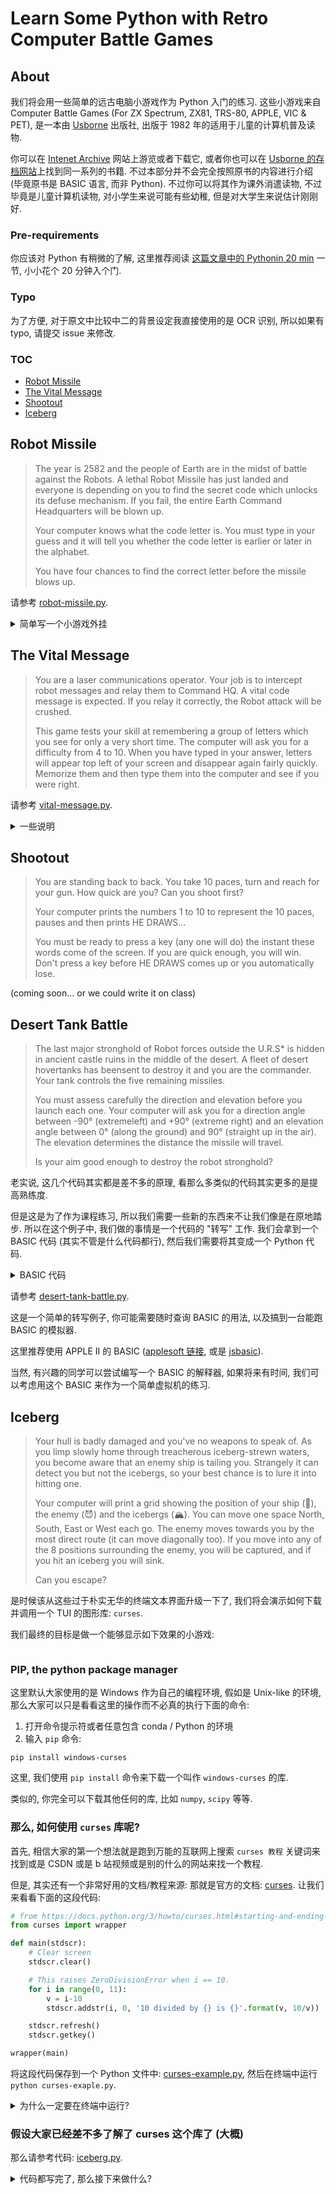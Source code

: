 # Learn Some Python with Retro Computer Battle Games
## About
我们将会用一些简单的远古电脑小游戏作为 Python 入门的练习.
这些小游戏来自 Computer Battle Games (For ZX Spectrum,
ZX81, TRS-80, APPLE, VIC & PET), 是一本由 [Usborne](https://usborne.com/) 出版社,
出版于 1982 年的适用于儿童的计算机普及读物.

你可以在 [Intenet Archive](https://archive.org/details/computer-battlegames) 网站上游览或者下载它,
或者你也可以在 [Usborne 的存档网站](https://usborne.com/row/books/computer-and-coding-books)​上找到同一系列的书籍.
不过本部分并不会完全按照原书的内容进行介绍 (毕竟原书是
BASIC 语言, 而非 Python). 不过你可以将其作为课外消遣读物,
不过毕竟是儿童计算机读物, 对小学生来说可能有些幼稚,
但是对大学生来说估计刚刚好.

### Pre-requirements
你应该对 Python 有稍微的了解,
这里推荐阅读 [这篇文章中的 Pythonin 20 min](./trivial-python-introduction.md) 一节,
小小花个 20 分钟入个门.

### Typo
为了方便, 对于原文中比较中二的背景设定我直接使用的是 OCR 识别,
所以如果有 typo, 请提交 issue 来修改.

### TOC
+ [Robot Missile](#robot-missile)
+ [The Vital Message](the-vital-message)
+ [Shootout](shootout)
+ [Iceberg](iceberg)

## Robot Missile
> The year is 2582 and the people of Earth are in the midst of battle
> against the Robots. A lethal Robot Missile has just landed and
> everyone is depending on you to find the secret code which unlocks
> its defuse mechanism. If you fail, the entire Earth Command
> Headquarters will be blown up.
>
> Your computer knows what the code letter is. You must type in your
> guess and it will tell you whether the code letter is earlier or
> later in the alphabet.
>
> You have four chances to find the correct letter before the missile
> blows up.

请参考 [robot-missile.py](./src/computer-battle-game/robot-missile.py).

<details>
<summary>简单写一个小游戏外挂</summary>
<div markdown="1">

我们发现这个小游戏完全可以用​[二分法](https://zh.wikipedia.org/zh-cn/二分法_(數學)) 来解决,
因为 `math.log(26) = 3.25 < 4`.

那么我们完全可以写一个简单的二分搜索小外挂:

```python
def guess_number():
    # 这里用到了一个多赋值
    left, right = 'A', 'Z'

    # 这里 // 是整除
    guess = chr((ord(left) + ord(right)) // 2)

    while True:
        if success_p(guess):
            return guess
        elif later_p(guess):
            left, right = guess, right
            guess = chr((ord(left) + ord(right)) // 2)
        else:
            left, right = left, right
            guess = chr((ord(left) + ord(right)) // 2)

        if left == right:
            return None
```

我们在课上将会介绍如何编写 `success_p` 以及 `later_p` 的函数,
来和外部的程序进行 IO 交互并且自动化输入命令. (这是一个查文档的例子)

</div>
</details>

## The Vital Message
> You are a laser communications operator. Your job is to intercept
> robot messages and relay them to Command HQ. A vital code message
> is expected. If you relay it correctly, the Robot attack will be
> crushed.
>
> This game tests your skill at remembering a group of letters which
> you see for only a very short time. The computer will ask you for a
> difficulty from 4 to 10. When you have typed in your answer, letters
> will appear top left of your screen and disappear again fairly quickly.
> Memorize them and then type them into the computer and see if you
> were right.

请参考 [vital-message.py](./src/computer-battle-game/vital-message.py).

<details>
<summary>一些说明</summary>
<div markdown="1">

这个游戏其实原理非常简单, 所以我们并不会对这个游戏的逻辑进行解释.
在这里我们将会换一些考查视角: 如果用户不按照我们想要的方式输入,
那么会发送什么? 如果用户的设备不是 Unix-like, 那么代码会发生什么?

即, 如何处理用户输入以及如何处理多端移植.

</div>
</details>

## Shootout
> You are standing back to back. You take 10 paces, turn and reach
> for your gun. How quick are you? Can you shoot first?
>
> Your computer prints the numbers 1 to 10 to represent the 10 paces,
> pauses and then prints HE DRAWS...
>
> You must be ready to press a key (any one will do) the instant these
> words come of the screen. If you are quick enough, you will win. Don't
> press a key before HE DRAWS comes up or you automatically lose.

(coming soon... or we could write it on class)

## Desert Tank Battle
> The last major stronghold of Robot forces outside the U.R.S*
> is hidden in ancient castle ruins in the middle of the desert.
> A fleet of desert hovertanks has beensent to destroy it and you
> are the commander. Your tank controls the five remaining missiles.
>
> You must assess carefully the direction and elevation before you
> launch each one. Your computer will ask you for a direction angle
> between -90° (extremeleft) and +90° (extreme right) and an elevation
> angle between 0° (along the ground) and 90° (straight up in the air).
> The elevation determines the distance the missile will travel.
>
> Is your aim good enough to destroy the robot stronghold?

老实说, 这几个代码其实都是差不多的原理, 看那么多类似的代码其实更多的是提高熟练度.

但是这是为了作为课程练习, 所以我们需要一些新的东西来不让我们像是在原地踏步.
所以在这个例子中, 我们做的事情是一个代码的 "转写" 工作. 我们会拿到一个
BASIC 代码 (其实不管是什么代码都行), 然后我们需要将其变成一个 Python 代码.

<details>
<summary>BASIC 代码</summary>
<div markdown="1">

```basic
10 PRINT "DESERT TANK BATTLE"
20 LET T=INT(RND*181)-90
30 LET D=RND

40 FOR G=1 TO 5
50 PRINT "DIRECTION (-90 TO 90) ?"
60 INPUT T1
70 PRINT "ELEVATION (0 TO 90) ?"
80 INPUT B
90 LET D1=SIN(2*(B/180*3.1416))

100 IF ABS(T-T1)<2 AND ABS(D-D1)<.05 THEN GOTO 220
110 PRINT "MISSILE LANDED ";
120 IF T1<T THEN PRINT "TO THE LEFT ";
130 IF T1>T THEN PRINT "TO THE RIGHT ";
140 IF ABS(D1-D)>.05 AND T1<>T THEN PRINT "AND ";
150 IF D-D1>.05 THEN PRINT "NOT FAR ENOUGH";
160 IF D1-D>.05 THEN PRINT "TOO FAR";
170 PRINT

180 NEXT G

190 PRINT "DISASTER - YOU FAILED:
200 PRINT "RETREAT IN DISGRACE"
210 STOP

220 PRINT "*KABOOOMMM*"
230 PRINT "YOU'VE DONE IT"
240 STOP
```

评价: 其实完全和前面的 [Robot Missile](#robot-missile) 是差不多的逻辑,
所以你也可以尝试用 Robot Missile 中写外挂的技术来进行一个外挂的编.

</div>
</details>

请参考 [desert-tank-battle.py](./src/computer-battle-game/desert-tank-battle.py).

这是一个简单的转写例子, 你可能需要随时查询 BASIC 的用法,
以及搞到一台能跑 BASIC 的模拟器.

这里推荐使用 APPLE II 的 BASIC ([applesoft 链接](https://paleotronic.com/applesoft/), 或是 [jsbasic](https://www.calormen.com/jsbasic/)).

当然, 有兴趣的同学可以尝试编写一个 BASIC 的解释器, 如果将来有时间,
我们可以考虑用这个 BASIC 来作为一个简单虚拟机的练习.

## Iceberg
> Your hull is badly damaged and you've no weapons to speak of.
> As you limp slowly home through treacherous iceberg-strewn waters,
> you become aware that an enemy ship is tailing you. Strangely it can
> detect you but not the icebergs, so your best chance is to lure it
> into hitting one.
>
> Your computer will print a grid showing the position of your ship
> (🚢), the enemy (😈) and the icebergs (🏔️). You can move one space North,
> South, East or West each go. The enemy moves towards you by the most
> direct route (it can move diagonally too). If you move into any of the
> 8 positions surrounding the enemy, you will be captured, and if you hit
> an iceberg you will sink.
>
> Can you escape?

是时候该从这些过于朴实无华的终端文本界面升级一下了,
我们将会演示如何下载并调用一个 TUI 的图形库: `curses`.



我们最终的目标是做一个能够显示如下效果的小游戏:

```text
```

### PIP, the python package manager
这里默认大家使用的是 Windows 作为自己的编程环境, 假如是 Unix-like 的环境,
那么大家可以只是看看这里的操作而不必真的执行下面的命令:

1. 打开命令提示符或者任意包含 conda / Python 的环境
2. 输入 `pip` 命令:

```shell
pip install windows-curses
```

这里, 我们使用 `pip install` 命令来下载一个叫作 `windows-curses` 的库.

类似的, 你完全可以下载其他任何的库, 比如 `numpy`, `scipy` 等等.

### 那么, 如何使用 `curses` 库呢?
首先, 相信大家的第一个想法就是跑到万能的互联网上搜索 `curses 教程`
关键词来找到或是 CSDN 或是 b 站视频或是别的什么的网站来找一个教程.

但是, 其实还有一个非常好用的文档/教程来源: 那就是官方的文档: [curses](https://docs.python.org/3/howto/curses.html).
让我们来看看下面的这段代码:

```python
# from https://docs.python.org/3/howto/curses.html#starting-and-ending-a-curses-application
from curses import wrapper

def main(stdscr):
    # Clear screen
    stdscr.clear()

    # This raises ZeroDivisionError when i == 10.
    for i in range(0, 11):
        v = i-10
        stdscr.addstr(i, 0, '10 divided by {} is {}'.format(v, 10/v))

    stdscr.refresh()
    stdscr.getkey()

wrapper(main)
```

将这段代码保存到一个 Python 文件中: [curses-example.py](./src/computer-battle-game/curses-example.py),
然后在终端中运行 `python curses-exaple.py`.

<details>
<summary>为什么一定要在终端中运行? </summary>
<div markdown="1">

因为大部分的 IDE 的终端是终端模拟器而非完整的终端,
而 curses 的背后其实是 C 的 curses 库, 需要一个终端环境.

</div>
</details>

### 假设大家已经差不多了解了 curses 这个库了 (大概)
那么请参考代码: [iceberg.py](./src/computer-battle-game/iceberg.py).

<details>
<summary>代码都写完了, 那么接下来做什么? </summary>
<div markdown="1">

其实代码写完了并不意味着这个程序就没有继续升级的地方了.
我们可以添加许多有意思的功能, 或者对代码进行重构和优化,
以提升可读性或是性能.

在这里我们将会以 Iceberg 的代码为例进行一定的优化和一般化.
假如还有时间的话, 我们可以介绍一下该如何用 OOP 的方式,
来重新构造这个小游戏的代码.

</div>
</details>
